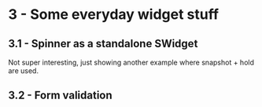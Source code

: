 # 3 - Some everyday widget stuff

## 3.1 - Spinner as a standalone SWidget

Not super interesting, just showing another example where snapshot + hold are used.

## 3.2 - Form validation


